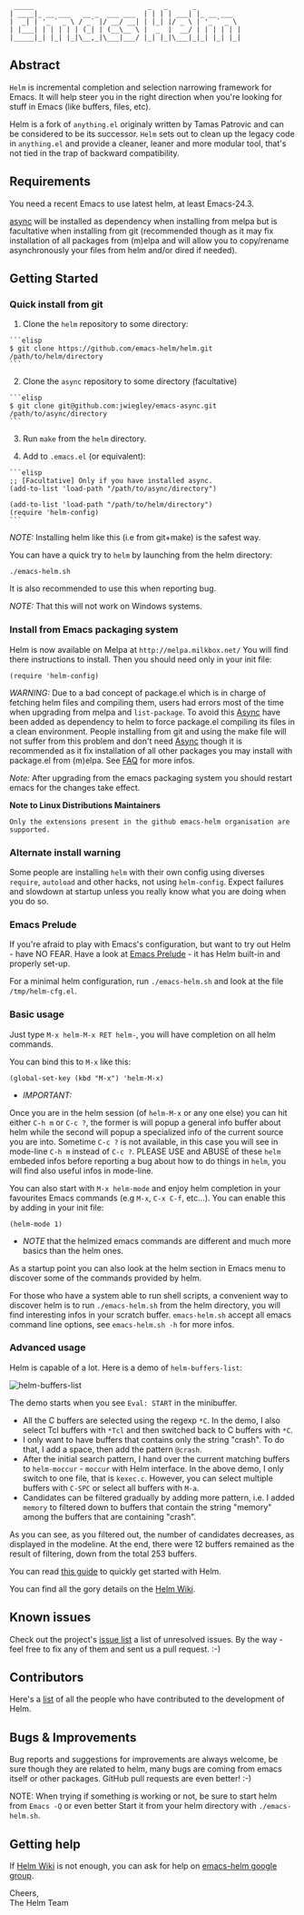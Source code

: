 ```
 _____                            _   _      _
| ____|_ __ ___   __ _  ___ ___  | | | | ___| |_ __ ___
|  _| | '_ ` _ \ / _` |/ __/ __| | |_| |/ _ \ | '_ ` _ \
| |___| | | | | | (_| | (__\__ \ |  _  |  __/ | | | | | |
|_____|_| |_| |_|\__,_|\___|___/ |_| |_|\___|_|_| |_| |_|
```

## Abstract

`Helm` is incremental completion and selection narrowing framework for
Emacs. It will help steer you in the right direction when you're looking
for stuff in Emacs (like buffers, files, etc).

Helm is a fork of `anything.el` originaly written by Tamas Patrovic
and can be considered to be its successor. 
`Helm` sets out to clean up the legacy code in `anything.el`
and provide a cleaner, leaner and more modular tool, that's not tied in
the trap of backward compatibility. 

## Requirements

You need a recent Emacs to use latest helm, at least Emacs-24.3.

[async](https://github.com/jwiegley/emacs-async) will be installed as dependency
when installing from melpa but is facultative when installing from git (recommended though
as it may fix installation of all packages from (m)elpa and will allow you to
copy/rename asynchronously your files from helm and/or dired if needed).

## Getting Started

### Quick install from git

  1. Clone the `helm` repository to some directory:
  
    ```elisp
    $ git clone https://github.com/emacs-helm/helm.git /path/to/helm/directory
    ```

  2. Clone the `async` repository to some directory (facultative)

    ```elisp
    $ git clone git@github.com:jwiegley/emacs-async.git /path/to/async/directory
    ```
  3. Run `make` from the `helm` directory.
  
  3. Add to `.emacs.el` (or equivalent):

    ```elisp
    ;; [Facultative] Only if you have installed async.
    (add-to-list 'load-path "/path/to/async/directory")
    
    (add-to-list 'load-path "/path/to/helm/directory")
    (require 'helm-config)
    ```
    
_NOTE:_ Installing helm like this (i.e from git+make) is the safest way.

You can have a quick try to `helm` by launching from the helm directory:

`./emacs-helm.sh`

It is also recommended to use this when reporting bug.

_NOTE:_ That this will not work on Windows systems.

### Install from Emacs packaging system

Helm is now available on Melpa at `http://melpa.milkbox.net/`
You will find there instructions to install.
Then you should need only in your init file:

```elisp
(require 'helm-config)
```

_WARNING:_ Due to a bad concept of package.el which is in charge of fetching helm files
and compiling them, users had errors most of the time when upgrading from melpa and `list-package`.
To avoid this [Async](https://github.com/jwiegley/emacs-async) have been added as dependency to
helm to force package.el compiling its files in a clean environment.
People installing from git and using the make file will not suffer from this problem and don't need
[Async](https://github.com/jwiegley/emacs-async) though it is recommended as it fix installation
of all other packages you may install with package.el from (m)elpa.
See [FAQ](https://github.com/emacs-helm/helm/wiki#faq) for more infos.

_Note:_ After upgrading from the emacs packaging system you should restart emacs for the changes take effect.

**Note to Linux Distributions Maintainers**

`Only the extensions present in the github emacs-helm organisation are supported.`

### Alternate install warning

Some people are installing `helm` with their own config using diverses `require`, `autoload`
and other hacks, not using `helm-config`.
Expect failures and slowdown at startup unless you really know what you are doing when you do so.

### Emacs Prelude

If you're afraid to play with Emacs's configuration, but want to try
out Helm - have NO FEAR. Have a look at
[Emacs Prelude](https://github.com/bbatsov/prelude) - it has
Helm built-in and properly set-up.

For a minimal helm configuration, run `./emacs-helm.sh` and look at the file
`/tmp/helm-cfg.el`.

### Basic usage

Just type `M-x helm-M-x RET helm-`, you will have completion on all helm commands.

You can bind this to `M-x` like this:

`(global-set-key (kbd "M-x") 'helm-M-x)`

- _IMPORTANT:_

Once you are in the helm session (of `helm-M-x` or any one else) you can hit either `C-h m` or
`C-c ?`, the former is will popup a general info buffer about helm while the second will
popup a specialized info of the current source you are into.
Sometime `C-c ?` is not available, in this case you will see in mode-line `C-h m` instead of `C-c ?`.
PLEASE USE and ABUSE of these `helm` embeded infos before reporting a bug about how to do things
in `helm`, you will find also useful infos in mode-line.

You can also start with `M-x helm-mode` and enjoy helm completion in your favourites
Emacs commands (e.g `M-x`, `C-x C-f`, etc...).
You can enable this by adding in your init file:

```elisp
(helm-mode 1)
```

- _NOTE_ that the helmized emacs commands are different and much more basics than the helm ones.

As a startup point you can also look at the helm section in Emacs menu to
discover some of the commands provided by helm.

For those who have a system able to run shell scripts, a convenient way to discover helm
is to run `./emacs-helm.sh` from the helm directory, you will find interesting infos in
your scratch buffer.
`emacs-helm.sh` accept all emacs command line options, see `emacs-helm.sh -h` for more
infos.

### Advanced usage

Helm is capable of a lot. Here is a demo of `helm-buffers-list`:

![helm-buffers-list](doc/helm-buffers-list.gif)

The demo starts when you see `Eval: START` in the minibuffer.

- All the C buffers are selected using the regexp `*C`. In the demo, I also select Tcl buffers with `*Tcl` and then switched back to C buffers with `*C`.
- I only want to have buffers that contains only the string "crash". To do that, I add a space, then add the pattern `@crash`.
- After the initial search pattern, I hand over the current matching buffers to `helm-moccur` - `moccur` with Helm interface. In the above demo, I only switch to one file, that is `kexec.c`. However, you can select multiple buffers with `C-SPC` or select all buffers with `M-a`.
- Candidates can be filtered gradually by adding more pattern, i.e. I added `memory` to filtered down to buffers that contain the string "memory" among the buffers that are containing "crash".

As you can see, as you filtered out, the number of candidates decreases, as displayed in the modeline. At the end, there were 12 buffers remained as the result of filtering, down from the total 253 buffers.

You can read [this guide](http://tuhdo.github.io/helm-intro.html) to quickly get started with Helm.

You can find all the gory details on the [Helm Wiki](https://github.com/emacs-helm/helm/wiki).

## Known issues

Check out the project's
[issue list](https://github.com/emacs-helm/helm/issues?sort=created&direction=desc&state=open)
a list of unresolved issues. By the way - feel free to fix any of them
and sent us a pull request. :-)

## Contributors

Here's a [list](https://github.com/emacs-helm/helm/contributors) of all the people who have contributed to the
development of Helm.

## Bugs & Improvements

Bug reports and suggestions for improvements are always
welcome, be sure though they are related to helm, many bugs are coming from emacs itself
or other packages. GitHub pull requests are even better! :-)

NOTE: When trying if something is working or not, be sure to start helm from `Emacs -Q` or even better
Start it from your helm directory with `./emacs-helm.sh`.

## Getting help

If [Helm Wiki](https://github.com/emacs-helm/helm/wiki) is not enough, you can ask for help
on [emacs-helm google group](https://groups.google.com/group/emacs-helm?hl=en).


Cheers,<br>
The Helm Team

